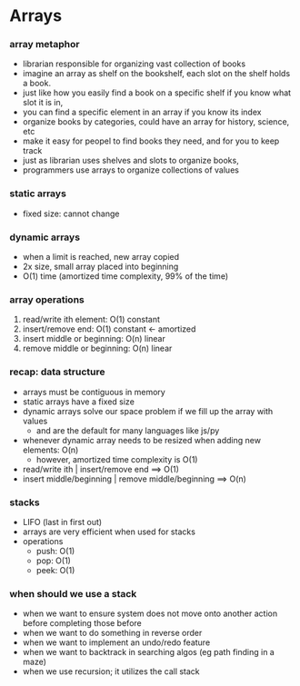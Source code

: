# Arrays

### array metaphor

- librarian responsible for organizing vast collection of books
- imagine an array as shelf on the bookshelf, each slot on the shelf holds a book.
- just like how you easily find a book on a specific shelf if you know what slot it is in,
- you can find a specific element in an array if you know its index
- organize books by categories, could have an array for history, science, etc
- make it easy for peopel to find books they need, and for you to keep track
- just as librarian uses shelves and slots to organize books,
- programmers use arrays to organize collections of values

### static arrays

- fixed size: cannot change

### dynamic arrays

- when a limit is reached, new array copied
- 2x size, small array placed into beginning
- O(1) time (amortized time complexity, 99% of the time)

### array operations

1. read/write ith element: O(1) constant
2. insert/remove end: O(1) constant <- amortized
3. insert middle or beginning: O(n) linear
4. remove middle or beginning: O(n) linear

### recap: data structure

- arrays must be contiguous in memory
- static arrays have a fixed size
- dynamic arrays solve our space problem if we fill up the array with values
  - and are the default for many languages like js/py
- whenever dynamic array needs to be resized when adding new elements: O(n)
  - however, amortized time complexity is O(1)
- read/write ith | insert/remove end ==> O(1)
- insert middle/beginning | remove middle/beginning ==> O(n)

### stacks

- LIFO (last in first out)
- arrays are very efficient when used for stacks
- operations
  - push: O(1)
  - pop: O(1)
  - peek: O(1)

### when should we use a stack

- when we want to ensure system does not move onto another action before completing those before
- when we want to do something in reverse order
- when we want to implement an undo/redo feature
- when we want to backtrack in searching algos (eg path finding in a maze)
- when we use recursion; it utilizes the call stack
